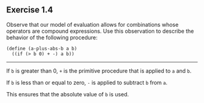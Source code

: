 ## Exercise 1.4

Observe that our model of evaluation allows for combinations whose operators are compound expressions. Use this observation to describe the behavior of the following procedure:

```
(define (a-plus-abs-b a b)
  ((if (> b 0) + -) a b))
```

---

If `b` is greater than 0, `+` is the primitive procedure that is applied to `a` and `b`.

If `b` is less than or equal to zero, `-` is applied to subtract `b` from `a`.

This ensures that the absolute value of `b` is used.